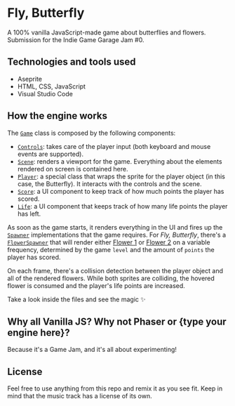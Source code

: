 # Fly, Butterfly

A 100% vanilla JavaScript-made game about butterflies and flowers. Submission for the Indie Game Garage Jam #0.

## Technologies and tools used

- Aseprite
- HTML, CSS, JavaScript
- Visual Studio Code

## How the engine works

The [`Game`](./game/engine/Game.js) class is composed by the following components:

- [`Controls`](./game/engine/Controls.js): takes care of the player input (both keyboard and mouse events are supported).
- [`Scene`](./game/engine/GameScene.js): renders a viewport for the game. Everything about the elements rendered on screen is contained here.
- [`Player`](./game/engine/Player.js): a special class that wraps the sprite for the player object (in this case, the Butterfly). It interacts with the controls and the scene.
- [`Score`](./game/engine/Score.js): a UI component to keep track of how much points the player has scored.
- [`Life`](./game/engine/PlayerLife.js): a UI component that keeps track of how many life points the player has left.

As soon as the game starts, it renders everything in the UI and fires up the [`Spawner`](./game/engine/Spawner.js) implementations that the game requires. For _Fly, Butterfly_, there's a [`FlowerSpawner`](./game/spawners/FlowerSpawner.js) that will render either [Flower 1](./assets/Flower1.png) or [Flower 2](./assets/Flower2.png) on a variable frequency, determined by the game `level` and the amount of `points` the player has scored.

On each frame, there's a collision detection between the player object and all of the rendered flowers. While both sprites are colliding, the hovered flower is consumed and the player's life points are increased.

Take a look inside the files and see the magic ✨

## Why all Vanilla JS? Why not Phaser or {type your engine here}?

Because it's a Game Jam, and it's all about experimenting!

## License

Feel free to use anything from this repo and remix it as you see fit. Keep in mind that the music track has a license of its own.